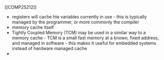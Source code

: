 [[COMP25212]]

- registers will cache hte variables currently in use - this is typically managed by the programmer, or more commonly the compiler
- memory cache itself
- Tightly Coupled Memory (TCM) may be used in a similar way to a memory cache - TCM is a small fast memory at a known, fixed address, and managed in software - this makes it useful for embedded systems instead of hardware managed cache
- 